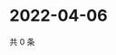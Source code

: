 # 2022-04-06

共 0 条

<!-- BEGIN WEIBO -->
<!-- 最后更新时间 Wed Apr 06 2022 17:20:37 GMT+0800 (China Standard Time) -->

<!-- END WEIBO -->

